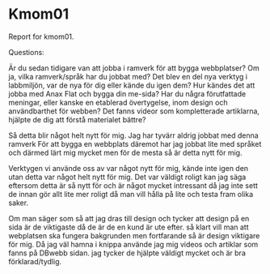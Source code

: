 Kmom01
===============================

Report for kmom01.

Questions:

Är du sedan tidigare van att jobba i ramverk för att bygga webbplatser? Om ja, vilka ramverk/språk har du jobbat med?
Det blev en del nya verktyg i labbmiljön, var de nya för dig eller kände du igen dem?
Hur kändes det att jobba med Anax Flat och bygga din me-sida?
Har du några förutfattade meningar, eller kanske en etablerad övertygelse, inom design och användbarthet för webben?
Det fanns videor som kompletterade artiklarna, hjälpte de dig att förstå materialet bättre?


Så detta blir något helt nytt för mig.
Jag har tyvärr aldrig jobbat med denna ramverk
För att bygga en webbplats däremot har jag jobbat lite med språket och
därmed lärt mig mycket men för de mesta så är detta nytt för mig.


Verktygen vi använde oss av var något nytt för mig, kände inte igen den utan detta var något helt nytt för mig.
Det var väldigt roligt kan jag säga eftersom detta är så nytt för
och är något mycket intressant då jag inte sett de innan gör allt lite mer roligt då man
vill hålla på lite och testa fram olika saker.

Om man säger som så att jag dras till design och tycker att design på en sida är de viktigaste
då de är de en kund är ute efter. så klart vill man att webplatsen ska fungera
bakgrunden men fortfarande så är design viktigare för mig.
Då jag väl hamna i knippa använde jag mig videos och artiklar som fanns på DBwebb sidan.
jag tycker de hjälpte väldigt mycket och är bra förklarad/tydlig.
